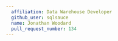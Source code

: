 ```yaml
---
  affiliation: Data Warehouse Developer
  github_user: sqlsauce
  name: Jonathan Woodard
  pull_request_number: 134
---
```

